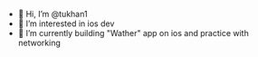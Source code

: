 - 👋 Hi, I’m @tukhan1
- 👀 I’m interested in ios dev
- 🌱 I’m currently building "Wather" app on ios and practice with networking
